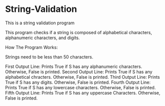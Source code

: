 # String-Validation
This is a string validation program

This program checks if a string is composed of alphabetical characters, alphanumeric characters, and digits. 

How The Program Works:

Strings need to be less than 50 characters. 

First Output Line: Prints True if S has any alphanumeric characters. Otherwise, False is printed.
Second Output Line: Prints True if S has any alphabetical chracters. Otherwise, False is printed. 
Third Output Line: Prints True if S has any digits. Otherwise, False is printed.
Fourth Output Line: Prints True if S has any lowercase characters. Otherwise, False is printed. 
Fifth Output Line: Prints True if S has any uppercase Characters. Otherwise, False is printed. 
